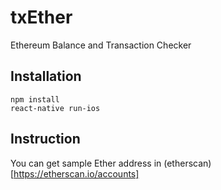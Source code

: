 # txEther
Ethereum Balance and Transaction Checker
## Installation
```
npm install
react-native run-ios
```

## Instruction
You can get sample Ether address in (etherscan)[https://etherscan.io/accounts]